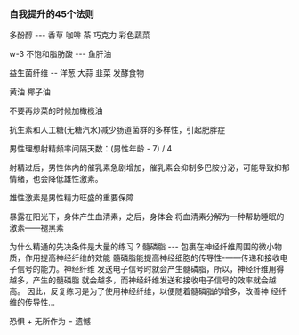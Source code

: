 ### 自我提升的45个法则

多酚醇 --- 香草 咖啡 茶 巧克力 彩色蔬菜

 w-3 不饱和脂肪酸 --- 鱼肝油

益生菌纤维 -- 洋葱 大蒜 韭菜 发酵食物



黄油 椰子油

不要再炒菜的时候加橄榄油



抗生素和人工糖(无糖汽水)减少肠道菌群的多样性，引起肥胖症





男性理想射精频率间隔天数：(男性年龄 - 7) / 4

射精过后，男性体内的催乳素急剧增加，催乳素会抑制多巴胺分泌，可能导致抑郁情绪，也会降低雄性激素。

雄性激素是男性精力旺盛的重要保障



暴露在阳光下，身体产生血清素，之后，身体会 将血清素分解为一种帮助睡眠的激素——褪黑素



为什么精通的先决条件是大量的练习 ?
髓磷脂 --- 包裹在神经纤维周围的微小物质，作用提高神经纤维的效能
髓磷脂能提高神经细胞的传导性-——传递和接收电子信号的能力。神经纤维
发送电子信号时就会产生髓磷脂，所以，神经纤维用得越多，产生的髓磷脂
就会越多，而神经纤维发送和接收电子信号的效率就会越高。
	因此，反复练习是为了使用神经纤维，以便随着髓磷脂的增多，改善神
经纤维的传导性...

恐惧 + 无所作为 = 遗憾





















